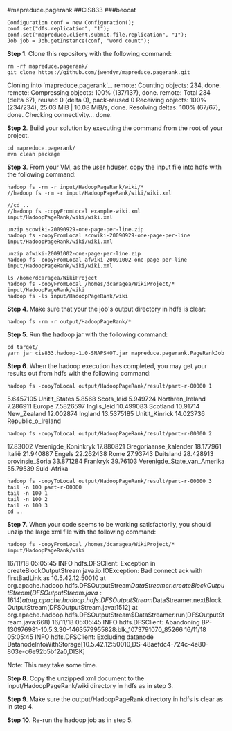 #mapreduce.pagerank
##CIS833
###beocat

    Configuration conf = new Configuration();
    conf.set("dfs.replication", "1");
    conf.set("mapreduce.client.submit.file.replication", "1");
    Job job = Job.getInstance(conf, "word count");

**Step 1**. Clone this repository with the following command:

    rm -rf mapreduce.pagerank/
    git clone https://github.com/jwendyr/mapreduce.pagerank.git

Cloning into 'mapreduce.pagerank'...
remote: Counting objects: 234, done.
remote: Compressing objects: 100% (137/137), done.
remote: Total 234 (delta 67), reused 0 (delta 0), pack-reused 0
Receiving objects: 100% (234/234), 25.03 MiB | 10.08 MiB/s, done.
Resolving deltas: 100% (67/67), done.
Checking connectivity... done.

**Step 2**. Build your solution by executing the command from the root of your project.

    cd mapreduce.pagerank/
    mvn clean package

**Step 3**. From your VM, as the user hduser, copy the input file into hdfs with the following command:
    
    hadoop fs -rm -r input/HadoopPageRank/wiki/*
    //hadoop fs -rm -r input/HadoopPageRank/wiki/wiki.xml

    //cd ..
    //hadoop fs -copyFromLocal example-wiki.xml input/HadoopPageRank/wiki/wiki.xml

    unzip scowiki-20090929-one-page-per-line.zip
    hadoop fs -copyFromLocal scowiki-20090929-one-page-per-line input/HadoopPageRank/wiki/wiki.xml

    unzip afwiki-20091002-one-page-per-line.zip
    hadoop fs -copyFromLocal afwiki-20091002-one-page-per-line input/HadoopPageRank/wiki/wiki.xml

    ls /home/dcaragea/WikiProject
    hadoop fs -copyFromLocal /homes/dcaragea/WikiProject/* input/HadoopPageRank/wiki
    hadoop fs -ls input/HadoopPageRank/wiki

**Step 4**. Make sure that your the job's output directory in hdfs is clear:
    
    hadoop fs -rm -r output/HadoopPageRank/*


**Step 5**. Run the hadoop jar with the following command:
    
    cd target/
    yarn jar cis833.hadoop-1.0-SNAPSHOT.jar mapreduce.pagerank.PageRankJob

**Step 6**. When the hadoop execution has completed, you may get your results out from hdfs with the following command:

    hadoop fs -copyToLocal output/HadoopPageRank/result/part-r-00000 1
5.6457105       Unitit_States
5.8568          Scots_leid
5.949724        Northren_Ireland
7.286911        Europe
7.5826597       Inglis_leid
10.499083       Scotland
10.91714        New_Zealand
12.002874       Ingland
13.5375185      Unitit_Kinrick
14.023736       Republic_o_Ireland


    hadoop fs -copyToLocal output/HadoopPageRank/result/part-r-00000 2
17.83002        Verenigde_Koninkryk
17.880821       Gregoriaanse_kalender
18.177961       Italië
21.940887       Engels
22.262438       Rome
27.93743        Duitsland
28.428913       provinsie_Soria
33.871284       Frankryk
39.76103        Verenigde_State_van_Amerika
55.79539        Suid-Afrika

    hadoop fs -copyToLocal output/HadoopPageRank/result/part-r-00000 3
    tail -n 100 part-r-00000
    tail -n 100 1
    tail -n 100 2
    tail -n 100 3
    cd ..

**Step 7**. When your code seems to be working satisfactorily, you should unzip the large xml file with the following command:

    hadoop fs -copyFromLocal /homes/dcaragea/WikiProject/* input/HadoopPageRank/wiki

16/11/18 05:05:45 INFO hdfs.DFSClient: Exception in createBlockOutputStream
java.io.IOException: Bad connect ack with firstBadLink as 10.5.42.12:50010
        at org.apache.hadoop.hdfs.DFSOutputStream$DataStreamer.createBlockOutputStream(DFSOutputStream.java:1614)
        at org.apache.hadoop.hdfs.DFSOutputStream$DataStreamer.nextBlockOutputStream(DFSOutputStream.java:1512)
        at org.apache.hadoop.hdfs.DFSOutputStream$DataStreamer.run(DFSOutputStream.java:668)
16/11/18 05:05:45 INFO hdfs.DFSClient: Abandoning BP-130976981-10.5.3.30-1463579955828:blk_1073791070_85266
16/11/18 05:05:45 INFO hdfs.DFSClient: Excluding datanode DatanodeInfoWithStorage[10.5.42.12:50010,DS-48aefdc4-724c-4e80-803e-c6e92b5bf2a0,DISK]

Note: This may take some time.

**Step 8**. Copy the unzipped xml document to the input/HadoopPageRank/wiki directory in hdfs as in step 3.

**Step 9**. Make sure the output/HadoopPageRank directory in hdfs is clear as in step 4.

**Step 10**. Re-run the hadoop job as in step 5.
